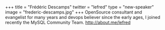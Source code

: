 +++
title = "Frédéric Descamps"
twitter = "lefred"
type = "new-speaker"
image = "frederic-descamps.jpg"
+++
OpenSource consultant and evangelist for many years and devops believer since the early ages, I joined recently the MySQL Community Team. http://about.me/lefred